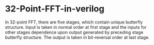 # 32-Point-FFT-in-verilog
In 32-point FFT, there are five stages, which contain unique butterfly structure. Input is taken in normal order at first stage and the inputs for other stages dependence upon output generated by preceding stage butterfly structure. The output is taken in bit-reversal order at last stage. 


